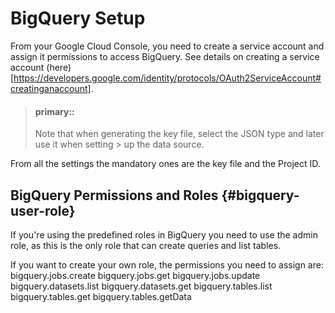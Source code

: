 # BigQuery Setup

From your Google Cloud Console, you need to create a service account and assign it permissions to access BigQuery. See details on creating a service account (here)[https://developers.google.com/identity/protocols/OAuth2ServiceAccount#creatinganaccount].

> #### primary::
>
> Note that when generating the key file, select the JSON type and later use it when setting > up the data source.

From all the settings the mandatory ones are the key file and the Project ID.

## BigQuery Permissions and Roles {#bigquery-user-role}
If you're using the predefined roles in BigQuery you need to use the admin role, as this is the only role that can create queries and list tables.

If you want to create your own role, the permissions you need to assign are:
bigquery.jobs.create
bigquery.jobs.get
bigquery.jobs.update
bigquery.datasets.list
bigquery.datasets.get
bigquery.tables.list
bigquery.tables.get
bigquery.tables.getData

